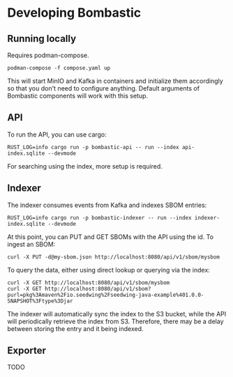 # Developing Bombastic

## Running locally

Requires podman-compose.

```
podman-compose -f compose.yaml up
```

This will start MinIO and Kafka in containers and initialize them accordingly so that you don't need to configure anything. Default arguments of Bombastic components will work with this setup.

## API

To run the API, you can use cargo:

```
RUST_LOG=info cargo run -p bombastic-api -- run --index api-index.sqlite --devmode
```

For searching using the index, more setup is required.

## Indexer

The indexer consumes events from Kafka and indexes SBOM entries:

```
RUST_LOG=info cargo run -p bombastic-indexer -- run --index indexer-index.sqlite --devmode
```

At this point, you can PUT and GET SBOMs with the API using the id. To ingest an SBOM:

```
curl -X PUT -d@my-sbom.json http://localhost:8080/api/v1/sbom/mysbom
```

To query the data, either using direct lookup or querying via the index:

```
curl -X GET http://localhost:8080/api/v1/sbom/mysbom
curl -X GET http://localhost:8080/api/v1/sbom?purl=pkg%3Amaven%2Fio.seedwing%2Fseedwing-java-example%401.0.0-SNAPSHOT%3Ftype%3Djar
```

The indexer will automatically sync the index to the S3 bucket, while the API will periodically retrieve the index from S3. Therefore, there may be a delay between storing the entry and it being indexed.

## Exporter

TODO
